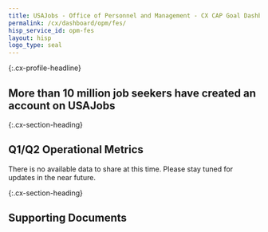 ```yaml
---
title: USAJobs - Office of Personnel and Management - CX CAP Goal Dashboard
permalink: /cx/dashboard/opm/fes/
hisp_service_id: opm-fes
layout: hisp
logo_type: seal
---
```


{:.cx-profile-headline}
## More than 10 million job seekers have created an account on USAJobs

{:.cx-section-heading}

## Q1/Q2 Operational Metrics

There is no available data to share at this time. Please stay tuned for updates in the near future.

{:.cx-section-heading}
## Supporting Documents
